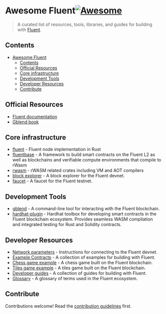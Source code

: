 # Awesome Fluent[![Awesome](https://awesome.re/badge-flat2.svg)](https://awesome.re)

> A curated list of resources, tools, libraries, and guides for building with [Fluent](https://fluent.xyz/).

## Contents

- [Awesome Fluent](#awesome-fluent)
  - [Contents](#contents)
  - [Official Resources](#official-resources)
  - [Core infrastructure](#core-infrastructure)
  - [Development Tools](#development-tools)
  - [Developer Resources](#developer-resources)
  - [Contribute](#contribute)

## Official Resources

- [Fluent documentation](https://docs.fluent.xyz/)
- [Gblend book](https://book.gblend.xyz/introduction/)

## Core infrastructure

- [fluent](https://github.com/fluentlabs-xyz/fluent) - Fluent node implementation in Rust
- [fluentbase](https://github.com/fluentlabs-xyz/fluentbase) - A framework to build smart contracts on the Fluent L2 as well as blockchains and verifiable compute environments that compile to rWasm
- [rwasm](https://github.com/fluentlabs-xyz/rwasm) - rWASM related crates including VM and AOT compilers
- [block explorer](https://blockscout.dev.gblend.xyz/) - A block explorer for the Fluent devnet.
- [faucet](https://faucet.dev.gblend.xyz/) - A faucet for the Fluent testnet.

## Development Tools

- [gblend](https://github.com/fluentlabs-xyz/gblend) - A command-line tool for interacting with the Fluent blockchain.
- [hardhat-plugin](https://github.com/fluentlabs-xyz/hardhat-plugin) - Hardhat toolbox for developing smart contracts in the Fluent blockchain ecosystem. Provides seamless WASM compilation and integrated testing for Rust and Solidity contracts.

## Developer Resources

- [Network parameters](https://docs.fluentlabs.xyz/learn/developer-preview/connect-to-the-fluent-devnet) - Instructions for connecting to the Fluent devnet.
- [Example Contracts](https://github.com/fluentlabs-xyz/fluentbase/tree/devel/examples) - A collection of examples for building with Fluent.
- [Chess game example](https://chess.gblend.xyz/) - A chess game built on the Fluent blockchain.
- [Tiles game example](https://tiles.gblend.xyz/) - A tiles game built on the Fluent blockchain.
- [Developer guides](https://docs.fluentlabs.xyz/learn/developer-guides/developer-quickstart-guides) - A collection of guides for building with Fluent.
- [Glossary](https://docs.fluentlabs.xyz/learn/resources/glossary) - A glossary of terms used in the Fluent ecosystem.
  
## Contribute

Contributions welcome! Read the [contribution guidelines](contributing.md) first.
